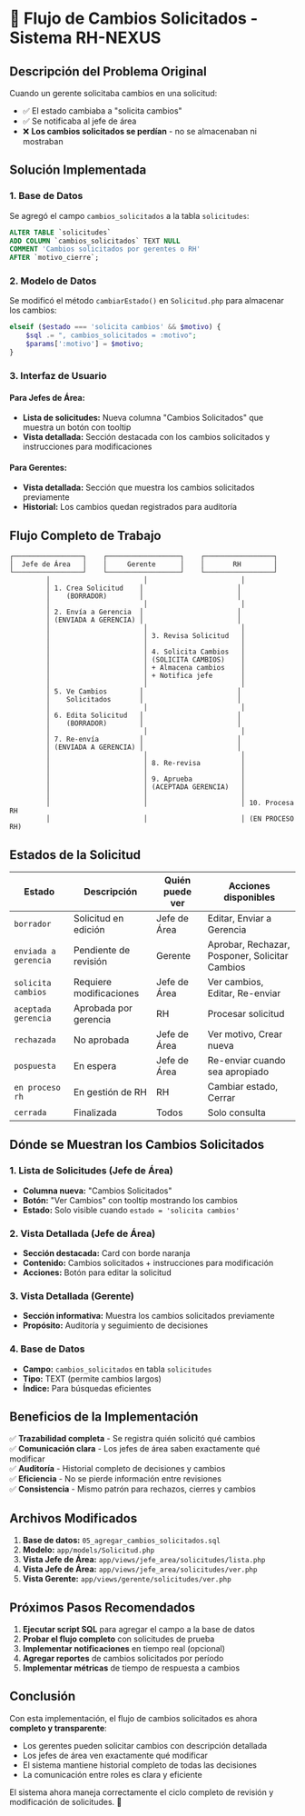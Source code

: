# 🔄 Flujo de Cambios Solicitados - Sistema RH-NEXUS

## **Descripción del Problema Original**

Cuando un gerente solicitaba cambios en una solicitud:
- ✅ El estado cambiaba a "solicita cambios"
- ✅ Se notificaba al jefe de área
- ❌ **Los cambios solicitados se perdían** - no se almacenaban ni mostraban

## **Solución Implementada**

### **1. Base de Datos**
Se agregó el campo `cambios_solicitados` a la tabla `solicitudes`:

```sql
ALTER TABLE `solicitudes` 
ADD COLUMN `cambios_solicitados` TEXT NULL 
COMMENT 'Cambios solicitados por gerentes o RH' 
AFTER `motivo_cierre`;
```

### **2. Modelo de Datos**
Se modificó el método `cambiarEstado()` en `Solicitud.php` para almacenar los cambios:

```php
elseif ($estado === 'solicita cambios' && $motivo) {
    $sql .= ", cambios_solicitados = :motivo";
    $params[':motivo'] = $motivo;
}
```

### **3. Interfaz de Usuario**

#### **Para Jefes de Área:**
- **Lista de solicitudes:** Nueva columna "Cambios Solicitados" que muestra un botón con tooltip
- **Vista detallada:** Sección destacada con los cambios solicitados y instrucciones para modificaciones

#### **Para Gerentes:**
- **Vista detallada:** Sección que muestra los cambios solicitados previamente
- **Historial:** Los cambios quedan registrados para auditoría

## **Flujo Completo de Trabajo**

```
┌─────────────────┐    ┌──────────────────┐    ┌─────────────────┐
│  Jefe de Área   │    │     Gerente      │    │       RH        │
└─────────────────┘    └──────────────────┘    └─────────────────┘
         │                       │                       │
         │ 1. Crea Solicitud    │                       │
         │    (BORRADOR)        │                       │
         │                       │                       │
         │ 2. Envía a Gerencia  │                       │
         │ (ENVIADA A GERENCIA) │                       │
         │                       │                       │
         │                       │ 3. Revisa Solicitud   │
         │                       │                       │
         │                       │ 4. Solicita Cambios   │
         │                       │ (SOLICITA CAMBIOS)    │
         │                       │ + Almacena cambios    │
         │                       │ + Notifica jefe       │
         │                       │                       │
         │ 5. Ve Cambios        │                       │
         │    Solicitados       │                       │
         │                       │                       │
         │ 6. Edita Solicitud   │                       │
         │    (BORRADOR)        │                       │
         │                       │                       │
         │ 7. Re-envía          │                       │
         │ (ENVIADA A GERENCIA) │                       │
         │                       │                       │
         │                       │ 8. Re-revisa          │
         │                       │                       │
         │                       │ 9. Aprueba            │
         │                       │ (ACEPTADA GERENCIA)   │
         │                       │                       │
         │                       │                       │ 10. Procesa RH
         │                       │                       │ (EN PROCESO RH)
```

## **Estados de la Solicitud**

| Estado | Descripción | Quién puede ver | Acciones disponibles |
|--------|-------------|-----------------|---------------------|
| `borrador` | Solicitud en edición | Jefe de Área | Editar, Enviar a Gerencia |
| `enviada a gerencia` | Pendiente de revisión | Gerente | Aprobar, Rechazar, Posponer, Solicitar Cambios |
| `solicita cambios` | Requiere modificaciones | Jefe de Área | Ver cambios, Editar, Re-enviar |
| `aceptada gerencia` | Aprobada por gerencia | RH | Procesar solicitud |
| `rechazada` | No aprobada | Jefe de Área | Ver motivo, Crear nueva |
| `pospuesta` | En espera | Jefe de Área | Re-enviar cuando sea apropiado |
| `en proceso rh` | En gestión de RH | RH | Cambiar estado, Cerrar |
| `cerrada` | Finalizada | Todos | Solo consulta |

## **Dónde se Muestran los Cambios Solicitados**

### **1. Lista de Solicitudes (Jefe de Área)**
- **Columna nueva:** "Cambios Solicitados"
- **Botón:** "Ver Cambios" con tooltip mostrando los cambios
- **Estado:** Solo visible cuando `estado = 'solicita cambios'`

### **2. Vista Detallada (Jefe de Área)**
- **Sección destacada:** Card con borde naranja
- **Contenido:** Cambios solicitados + instrucciones para modificación
- **Acciones:** Botón para editar la solicitud

### **3. Vista Detallada (Gerente)**
- **Sección informativa:** Muestra los cambios solicitados previamente
- **Propósito:** Auditoría y seguimiento de decisiones

### **4. Base de Datos**
- **Campo:** `cambios_solicitados` en tabla `solicitudes`
- **Tipo:** TEXT (permite cambios largos)
- **Índice:** Para búsquedas eficientes

## **Beneficios de la Implementación**

✅ **Trazabilidad completa** - Se registra quién solicitó qué cambios  
✅ **Comunicación clara** - Los jefes de área saben exactamente qué modificar  
✅ **Auditoría** - Historial completo de decisiones y cambios  
✅ **Eficiencia** - No se pierde información entre revisiones  
✅ **Consistencia** - Mismo patrón para rechazos, cierres y cambios  

## **Archivos Modificados**

1. **Base de datos:** `05_agregar_cambios_solicitados.sql`
2. **Modelo:** `app/models/Solicitud.php`
3. **Vista Jefe de Área:** `app/views/jefe_area/solicitudes/lista.php`
4. **Vista Jefe de Área:** `app/views/jefe_area/solicitudes/ver.php`
5. **Vista Gerente:** `app/views/gerente/solicitudes/ver.php`

## **Próximos Pasos Recomendados**

1. **Ejecutar script SQL** para agregar el campo a la base de datos
2. **Probar el flujo completo** con solicitudes de prueba
3. **Implementar notificaciones** en tiempo real (opcional)
4. **Agregar reportes** de cambios solicitados por período
5. **Implementar métricas** de tiempo de respuesta a cambios

## **Conclusión**

Con esta implementación, el flujo de cambios solicitados es ahora **completo y transparente**:

- Los gerentes pueden solicitar cambios con descripción detallada
- Los jefes de área ven exactamente qué modificar
- El sistema mantiene historial completo de todas las decisiones
- La comunicación entre roles es clara y eficiente

El sistema ahora maneja correctamente el ciclo completo de revisión y modificación de solicitudes. 🎯
